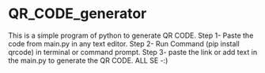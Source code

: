 # QR_CODE_generator
This is a simple program of python to generate QR CODE.
Step 1- Paste the code from main.py in any text editor.
Step 2- Run Command (pip install qrcode) in terminal or command prompt.
Step 3- paste the link or  add text in the main.py to generate the QR CODE.
ALL SE -:)
